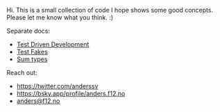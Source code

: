 Hi. This is a small collection of code I hope shows some good concepts. Please let me know what you think. :)

Separate docs:
- [Test Driven Development](doc/tdd.md)
- [Test Fakes](doc/fakes.md)
- [Sum types](doc/sum-types.md)

Reach out:
- https://twitter.com/anderssv
- https://bsky.app/profile/anders.f12.no
- [anders@f12.no](mailto:anders@f12.no)